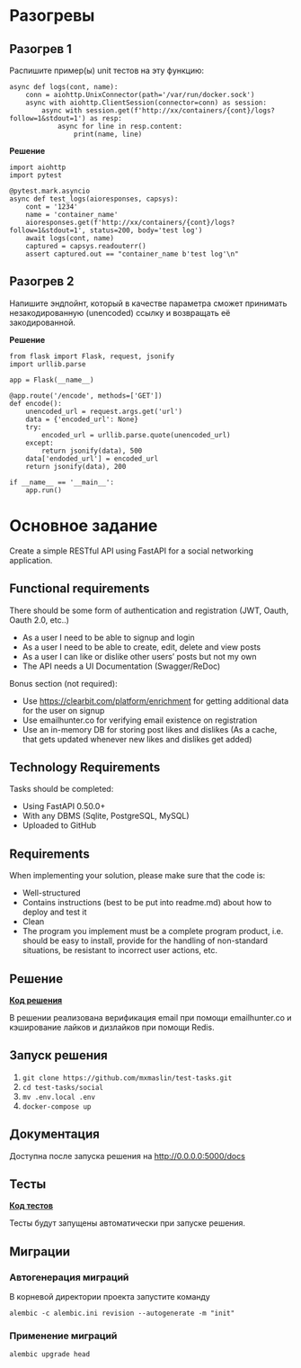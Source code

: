 # Разогревы

## Разогрев 1

Распишите пример(ы) unit тестов на эту фyнкцию:

```
async def logs(cont, name):
    conn = aiohttp.UnixConnector(path='/var/run/docker.sock')
    async with aiohttp.ClientSession(connector=conn) as session:
        async with session.get(f'http://xx/containers/{cont}/logs?follow=1&stdout=1') as resp:
            async for line in resp.content:
                print(name, line)
```

**Решение**

```
import aiohttp
import pytest

@pytest.mark.asyncio
async def test_logs(aioresponses, capsys):
    cont = '1234'
    name = 'container_name'
    aioresponses.get(f'http://xx/containers/{cont}/logs?follow=1&stdout=1', status=200, body='test log')
    await logs(cont, name)
    captured = capsys.readouterr()
    assert captured.out == "container_name b'test log'\n"
```

## Разогрев 2

Напишите эндпойнт, который в качестве параметра сможет принимать незакодированную (unencoded) ссылку и возвращать её закодированной.

**Решение**

```
from flask import Flask, request, jsonify
import urllib.parse

app = Flask(__name__)

@app.route('/encode', methods=['GET'])
def encode():
    unencoded_url = request.args.get('url')
    data = {'encoded_url': None}
    try:
        encoded_url = urllib.parse.quote(unencoded_url)
    except:
        return jsonify(data), 500
    data['endoded_url'] = encoded_url
    return jsonify(data), 200

if __name__ == '__main__':
    app.run()
```

# Основное задание

Create a simple RESTful API using FastAPI for a social networking application.

## Functional requirements

There should be some form of authentication and registration (JWT, Oauth, Oauth 2.0, etc..)

- As a user I need to be able to signup and login
- As a user I need to be able to create, edit, delete and view posts
- As a user I can like or dislike other users’ posts but not my own 
- The API needs a UI Documentation (Swagger/ReDoc)

Bonus section (not required):

- Use https://clearbit.com/platform/enrichment for getting additional data for the user on signup
- Use emailhunter.co for verifying email existence on registration
- Use an in-memory DB for storing post likes and dislikes (As a cache, that gets updated whenever new likes and dislikes get added) 

## Technology Requirements

Tasks should be completed:

- Using FastAPI 0.50.0+
- With any DBMS (Sqlite, PostgreSQL, MySQL)
- Uploaded to GitHub

## Requirements

When implementing your solution, please make sure that the code is:

- Well-structured
- Contains instructions (best to be put into readme.md) about how to deploy and test it
- Clean
- The program you implement must be a complete program product, i.e. should be easy to install, provide for the handling of non-standard situations, be resistant to incorrect user actions, etc.

## Решение

[**Код решения**](https://github.com/mxmaslin/test-tasks/tree/master/social/app)

В решении реализована верификация email при помощи emailhunter.co и кэширование лайков и дизлайков при помощи Redis.

## Запуск решения

1. `git clone https://github.com/mxmaslin/test-tasks.git`
2. `cd test-tasks/social`
3. `mv .env.local .env`
5. `docker-compose up`

## Документация

Доступна после запуска решения на http://0.0.0.0:5000/docs

## Тесты

[**Код тестов**](https://github.com/mxmaslin/test-tasks/blob/master/social/app/tests.py)

Тесты будут запущены автоматически при запуске решения.

## Миграции

### Автогенерация миграций

В корневой директории проекта запустите команду

`alembic -c alembic.ini revision --autogenerate -m "init"`

### Применение миграций

`alembic upgrade head`
